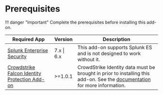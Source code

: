 # Prerequisites

!!! danger "Important"
    Complete the prerequisites before installing this add-on.

Required App | Version | Description
------------ | ------- | -----------
[Splunk Enterprise Security](https://splunkbase.splunk.com/app/263) | 7.x \| 6.x | This add-on supports Splunk ES and is not designed to work without it.
[Crowdstrike Falcon Identity Protection Add-on](https://splunkbase.splunk.com/app/6893) | >=1.0.1 | CrowdStrike Identity data must be brought in prior to installing this add-on. See the [documentation](https://splunk-ta-crowdstrike.ztsplunker.com/) for more information.